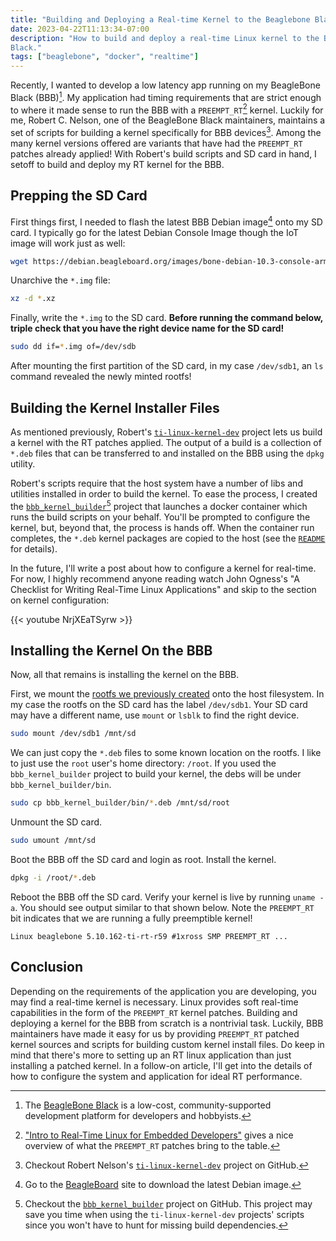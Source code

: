 ```yaml
---
title: "Building and Deploying a Real-time Kernel to the Beaglebone Black"
date: 2023-04-22T11:13:34-07:00
description: "How to build and deploy a real-time Linux kernel to the BeagleBone
Black."
tags: ["beaglebone", "docker", "realtime"]
---
```


Recently, I wanted to develop a low latency app running on my BeagleBone Black
(BBB)[^1]. My application had timing requirements that are strict enough to
where it made sense to run the BBB with a `PREEMPT_RT`[^2] kernel. Luckily for
me, Robert C. Nelson, one of the BeagleBone Black maintainers, maintains a set
of scripts for building a kernel specifically for BBB devices[^3]. Among the
many kernel versions offered are variants that have had the `PREEMPT_RT` patches
already applied! With Robert's build scripts and SD card in hand, I setoff to
build and deploy my RT kernel for the BBB.

## Prepping the SD Card

First things first, I needed to flash the latest BBB Debian image[^4] onto my SD
card. I typically go for the latest Debian Console Image though the IoT image
will work just as well:
```bash
wget https://debian.beagleboard.org/images/bone-debian-10.3-console-armhf-2020-04-06-1gb.img.xz
```

Unarchive the `*.img` file:
```bash
xz -d *.xz
```

Finally, write the `*.img` to the SD card. **Before running the command below,
triple check that you have the right device name for the SD card!**
```bash
sudo dd if=*.img of=/dev/sdb
```

After mounting the first partition of the SD card, in my case `/dev/sdb1`, an
`ls` command revealed the newly minted rootfs!

## Building the Kernel Installer Files

As mentioned previously, Robert's [`ti-linux-kernel-dev`][3] project lets us
build a kernel with the RT patches applied. The output of a build is a
collection of `*.deb` files that can be transferred to and installed on the BBB
using the `dpkg` utility.

Robert's scripts require that the host system have a number of libs and
utilities installed in order to build the kernel. To ease the process, I created
the [`bbb_kernel_builder`][5][^5] project that launches a docker container which
runs the build scripts on your behalf. You'll be prompted to configure the
kernel, but, beyond that, the process is hands off. When the container run
completes, the `*.deb` kernel packages are copied to the host (see the
[`README`][6] for details).

In the future, I'll write a post about how to configure a kernel for real-time.
For now, I highly recommend anyone reading watch John Ogness's "A Checklist for
Writing Real-Time Linux Applications" and skip to the section on kernel
configuration:

{{< youtube NrjXEaTSyrw >}}

## Installing the Kernel On the BBB

Now, all that remains is installing the kernel on the BBB.

First, we mount the [rootfs we previously created](#prepping-the-sd-card) onto
the host filesystem. In my case the rootfs on the SD card has the label
`/dev/sdb1`. Your SD card may have a different name, use `mount` or `lsblk` to
find the right device.
```bash
sudo mount /dev/sdb1 /mnt/sd
```

We can just copy the `*.deb` files to some known location on the rootfs. I like
to just use the `root` user's home directory: `/root`. If you used the
`bbb_kernel_builder` project to build your kernel, the debs will be under
`bbb_kernel_builder/bin`.
```bash
sudo cp bbb_kernel_builder/bin/*.deb /mnt/sd/root
```

Unmount the SD card.
```bash
sudo umount /mnt/sd
```

Boot the BBB off the SD card and login as root. Install the kernel.
```bash
dpkg -i /root/*.deb
```

Reboot the BBB off the SD card. Verify your kernel is live by running `uname
-a`. You should see output similar to that shown below. Note the `PREEMPT_RT`
bit indicates that we are running a fully preemptible kernel!

```text
Linux beaglebone 5.10.162-ti-rt-r59 #1xross SMP PREEMPT_RT ...
```

## Conclusion

Depending on the requirements of the application you are developing, you may
find a real-time kernel is necessary. Linux provides soft real-time capabilities
in the form of the `PREEMPT_RT` kernel patches. Building and deploying a kernel
for the BBB from scratch is a nontrivial task. Luckily, BBB maintainers have
made it easy for us by providing `PREEMPT_RT` patched kernel sources and
scripts for building custom kernel install files. Do keep in mind that
there's more to setting up an RT linux application than just installing a
patched kernel. In a follow-on article, I'll get into the details of how to
configure the system and application for ideal RT performance.

[1]: https://beagleboard.org/black
[2]: https://www.linuxfoundation.org/blog/blog/intro-to-real-time-linux-for-embedded-developers
[3]: https://github.com/RobertCNelson/ti-linux-kernel-dev/tree/5.10.162-ti-rt-r59
[4]: https://beagleboard.org/latest-images
[5]: https://github.com/ivan-guerra/bbb_kernel_builder
[6]: https://github.com/ivan-guerra/bbb_kernel_builder/blob/master/README.md

[^1]: The [BeagleBone Black][1] is a low-cost, community-supported development
    platform for developers and hobbyists.
[^2]: ["Intro to Real-Time Linux for Embedded Developers"][2] gives a nice
    overview of what the `PREEMPT_RT` patches bring to the table.
[^3]: Checkout Robert Nelson's [`ti-linux-kernel-dev`][3] project on GitHub.
[^4]: Go to the [BeagleBoard][4] site to download the latest Debian image.
[^5]: Checkout the [`bbb_kernel_builder`][5] project on GitHub. This project may
    save you time when using the `ti-linux-kernel-dev` projects' scripts since
    you won't have to hunt for missing build dependencies.
